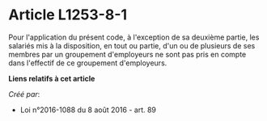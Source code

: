 # Article L1253-8-1

Pour l'application du présent code, à l'exception de sa deuxième partie, les salariés mis à la disposition, en tout ou
partie, d'un ou de plusieurs de ses membres par un groupement d'employeurs ne sont pas pris en compte dans l'effectif de ce
groupement d'employeurs.

**Liens relatifs à cet article**

_Créé par_:

  - Loi n°2016-1088 du 8 août 2016 - art. 89
